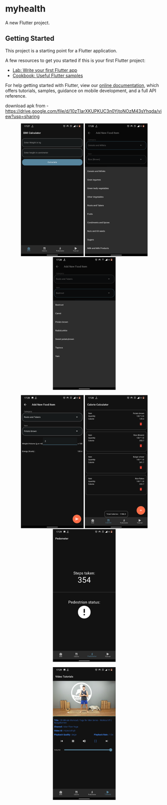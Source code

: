 # myhealth

A new Flutter project.

## Getting Started

This project is a starting point for a Flutter application.

A few resources to get you started if this is your first Flutter project:

- [Lab: Write your first Flutter app](https://flutter.dev/docs/get-started/codelab)
- [Cookbook: Useful Flutter samples](https://flutter.dev/docs/cookbook)

For help getting started with Flutter, view our
[online documentation](https://flutter.dev/docs), which offers tutorials,
samples, guidance on mobile development, and a full API reference.

download apk from - https://drive.google.com/file/d/10zTIarXKUPKUC3n0YjtoNOzM43sYhqda/view?usp=sharing

<p align="center">
  <img src="https://github.com/tomkmangattu/myhealth/blob/master/assets/ss1.png" width="200" title="screenshot1">
  <img src="https://github.com/tomkmangattu/myhealth/blob/master/assets/ss2.png" width="200" alt="screenshot2">
  <img src="https://github.com/tomkmangattu/myhealth/blob/master/assets/ss3.png" width="200" alt="screenshot3">
</p>

<p align="center">
  <img src="https://github.com/tomkmangattu/myhealth/blob/master/assets/ss4.png" width="200" title="screenshot4">
  <img src="https://github.com/tomkmangattu/myhealth/blob/master/assets/ss5.png" width="200" alt="screenshot5">
  <img src="https://github.com/tomkmangattu/myhealth/blob/master/assets/ss6.png" width="200" alt="screenshot6">
</p>

<p align="center">
  <img src="https://github.com/tomkmangattu/myhealth/blob/master/assets/ss7.png" width="200" title="screenshot4">
</p>
